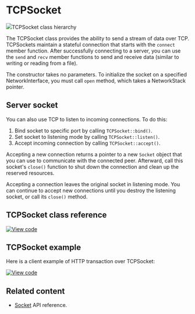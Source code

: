 # TCPSocket

<span class="images">![](https://os.mbed.com/docs/mbed-os/v6.9/mbed-os-api-doxy/class_t_c_p_socket.png)<span>TCPSocket class hierarchy</span></span>

The TCPSocket class provides the ability to send a stream of data over TCP. TCPSockets maintain a stateful connection that starts with the `connect` member function. After successfully connecting to a server, you can use the `send` and `recv` member functions to send and receive data (similar to writing or reading from a file).

The constructor takes no parameters. To initialize the socket on a specified NetworkInterface, you must call `open` method, which takes a NetworkStack pointer.

## Server socket

You can also use TCP to listen to incoming connections. To do this:

1. Bind socket to specific port by calling `TCPSocket::bind()`.
1. Set socket to listening mode by calling `TCPSocket::listen()`.
1. Accept incoming connection by calling `TCPSocket::accept()`.

Accepting a new connection returns a pointer to a new `Socket` object that you can use to communicate with the connected peer. Afterward, call this socket's `close()` function to shut down the connection and clean up the reserved resources.

Accepting a connection leaves the original socket in listening mode. You can continue to accept new connections until you destroy the listening socket, or call its `close()` method.

## TCPSocket class reference

[![View code](https://www.mbed.com/embed/?type=library)](https://os.mbed.com/docs/mbed-os/v6.9/mbed-os-api-doxy/class_t_c_p_socket.html)

## TCPSocket example

Here is a client example of HTTP transaction over TCPSocket:

[![View code](https://www.mbed.com/embed/?url=https://github.com/ARMmbed/mbed-os-snippet-TCPSocket/tree/v6.9)](https://github.com/ARMmbed/mbed-os-snippet-TCPSocket/blob/v6.9/main.cpp)

## Related content

- [Socket](socket.html) API reference.
